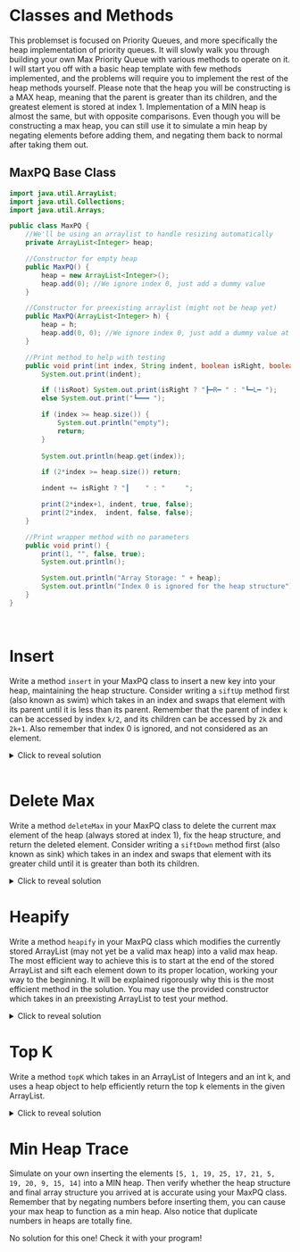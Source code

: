 # Classes and Methods
This problemset is focused on Priority Queues, and more specifically the heap implementation of priority queues. It will slowly walk you through building your own Max Priority Queue with various methods to operate on it. I will start you off with a basic heap template with few methods implemented, and the problems will require you to implement the rest of the heap methods yourself. Please note that the heap you will be constructing is a MAX heap, meaning that the parent is greater than its children, and the greatest element is stored at index 1. Implementation of a MIN heap is almost the same, but with opposite comparisons. Even though you will be constructing a max heap, you can still use it to simulate a min heap by negating elements before adding them, and negating them back to normal after taking them out.

## MaxPQ Base Class
```java
import java.util.ArrayList;
import java.util.Collections;
import java.util.Arrays;

public class MaxPQ {
    //We'll be using an arraylist to handle resizing automatically
    private ArrayList<Integer> heap;

    //Constructor for empty heap
    public MaxPQ() {
        heap = new ArrayList<Integer>();
        heap.add(0); //We ignore index 0, just add a dummy value
    }

    //Constructor for preexisting arraylist (might not be heap yet)
    public MaxPQ(ArrayList<Integer> h) {
        heap = h;
        heap.add(0, 0); //We ignore index 0, just add a dummy value at the beginning
    }

    //Print method to help with testing
    public void print(int index, String indent, boolean isRight, boolean isRoot) {
        System.out.print(indent);

        if (!isRoot) System.out.print(isRight ? "┣━R━ " : "┗━L━ ");
        else System.out.print("┗━━━ ");

        if (index >= heap.size()) {
            System.out.println("empty");
            return;
        }
        
        System.out.println(heap.get(index));

        if (2*index >= heap.size()) return;

        indent += isRight ? "┃    " : "     ";

        print(2*index+1, indent, true, false);
        print(2*index,  indent, false, false);
    }

    //Print wrapper method with no parameters
    public void print() {
        print(1, "", false, true);
        System.out.println();

        System.out.println("Array Storage: " + heap);
        System.out.println("Index 0 is ignored for the heap structure");
    }
}
```
<br>

# Insert
Write a method `insert` in your MaxPQ class to insert a new key into your heap, maintaining the heap structure. Consider writing a `siftUp` method first (also known as swim) which takes in an index and swaps that element with its parent until it is less than its parent. Remember that the parent of index `k` can be accessed by index `k/2`, and its children can be accessed by `2k` and `2k+1`. Also remember that index 0 is ignored, and not considered as an element.

<details>
<summary>Click to reveal solution</summary>

## Solution
We will begin by implementing a `siftUp` method. We take in the starting index of our siftUp process, and then compare the element to its parent. If it is greater than its parent, we can simply swap them, update our current index, and repeat the process. If the element ends up at index 1, it is the max element and we are done. 

```java
//Sifts up index i until it is less than its parent
public void siftUp(int i) {
    //Keep going until i possibly reaches 1
    while (i > 1) {
        //If i > parent, swap them and update i to its parent
        if (heap.get(i) > heap.get(i/2)) {
            Collections.swap(heap, i, i/2);
            i /= 2;
        }
            
        //Otherwise we're done, and i is in the right place
        else break;
    }
}
```

Now that we have a `siftUp` method to fix the heap structure after insertion of an element, our `insert` method is very simple. We can just add the element to the end of our ArrayList, and then sift it up to maintain heap structure.  

```java
//Inserts an element into the heap
public void insert(int n) {
    //Add the element to the end and sift it up
    heap.add(n);
    siftUp(heap.size()-1);
}
```
If n is the number of elements in the heap, the height of the heap is on the order of O(logn), since the heap tree structure is complete. Thus, at worst you will have to sift up O(logn) times, meaning that insert is an O(logn) operation. 
</details>
<br>

# Delete Max
Write a method `deleteMax` in your MaxPQ class to delete the current max element of the heap (always stored at index 1), fix the heap structure, and return the deleted element. Consider writing a `siftDown` method first (also known as sink) which takes in an index and swaps that element with its greater child until it is greater than both its children. 

<details>
<summary>Click to reveal solution</summary>

## Solution
We will begin by implementing a `siftDown` method. We take in the starting index of our siftDown process, compare both its children, compare the current element to its greater child, and swap them if it is less. We can then update the current index and repeat the process. If we reach an element with no children, we are done. 

```java
//Sifts down index i until it is greater than both children
public void siftDown(int i) {
    //Keep going until there are no children to check
    while (i*2 < heap.size()) {
        int newI; //Will store the greater child

        //If no right child or left child is bigger, newI is left child, otherwise right child
        if (1+i*2 == heap.size() || heap.get(i*2) > heap.get(1+i*2)) newI = i*2;
        else newI = 1+i*2;
            
        //If i is less than its child, swap them and update i
        if (heap.get(i) < heap.get(newI)) {
            Collections.swap(heap, i, newI);
            i = newI;
        }

        //Otherwise i is in the right spot, we're done
        else break;
    }
}
```
Now that we have a `siftDown` method to fix the heap structure, our `deleteMax` method is very simple. We can store the element at index 1 to return at the end, swap it with the last element, delete the element to be returned from the heap, and then sift down the element at the top of the heap to a valid location.

```java
//Deletes and returns the max element in the heap
public int deleteMax() {
    int mx = heap.get(1); //We know the max is stored at index 1

    //Swap the last value in, remove the current max from the heap
    Collections.swap(heap, 1, heap.size()-1);
    heap.remove(heap.size()-1);

    //Sift down the previous last value, and return the max
    siftDown(1);
    return mx;
}
```
If n is the number of elements in the heap, the height is on the order of O(logn), since the heap tree structure is complete. Thus, at worst the replaced element will be sifted down O(logn) times, meaning that deleteMax is an O(logn) operation.
</details>

# Heapify
Write a method `heapify` in your MaxPQ class which modifies the currently stored ArrayList (may not yet be a valid max heap) into a valid max heap. The most efficient way to achieve this is to start at the end of the stored ArrayList and sift each element down to its proper location, working your way to the beginning. It will be explained rigorously why this is the most efficient method in the solution. You may use the provided constructor which takes in an preexisting ArrayList to test your method.

<details>
<summary>Click to reveal solution</summary>

## Solution
Elements which do not have children do not need to be sifted down, so we can start at the parent of the last element. Then, we can simply call `siftDown` for every index from that element down to index 1, ensuring that the heap structure is satisfied at the end.

```java
//Converts the current arraylist to a valid heap
public void heapify() {
    //Start at the parent of the last element
    int i = (heap.size() - 1) / 2; 

    //Sift down and decrement i until i = 0
    while (i >= 1) {
        siftDown(i);
        i--;
    }
}
```
Surprisingly, when the operations are performed in this order, the `heapify` method runs in O(n) time, rather than the expected O(nlogn)! While other ways of transforming an array into a heap (such as sifting up rather than down) result in O(nlogn) time, this method is bounded by O(n). For the purposes of the course, all you need to know is that heapify is an O(n) process. However, I have provided a derivation of this runtime (requires Calculus 2 knowledge).

![](https://i.imgur.com/j9qBMJM.jpeg)
</details>

# Top K
Write a method `topK` which takes in an ArrayList of Integers and an int k, and uses a heap object to help efficiently return the top k elements in the given ArrayList.

<details>
<summary>Click to reveal solution</summary>

We can initialize a new MaxPQ object taking in the given ArrayList, which sets the MaxPQ's heap to the ArrayList we are interested in. We can then call heapify to transform it into a heap, and call deleteMax() k times in order to extract the top k elements. 

```java
//Returns the top k elements of the given arraylist
public static ArrayList<Integer> topK(ArrayList<Integer> a, int k) {
    //Initialize a new heap with the arraylist, and heapify it
    MaxPQ pq = new MaxPQ(a);
    pq.heapify();

    //Sol will be used to store the top k elements
    ArrayList<Integer> sol = new ArrayList<Integer>();

    //Simply deleteMax() k times 
    for (int i = 0; i < k; i++) sol.add(pq.deleteMax());
    
    //Return our final arraylist
    return sol;
}
```
As addressed in the heapify problem, our `heapify` method runs in O(n) time, where n is the size of the given ArrayList. Each time we call deleteMax(), we are doing an O(logn) operation. Thus, our total runtime is O(n + klogn). Notice that this is better than simply sorting the ArrayList and iterating through the top k elements, which is O(nlogn + k) time since n is always greater than or equal to k, and potentially much larger.
</details>

# Min Heap Trace
Simulate on your own inserting the elements `[5, 1, 19, 25, 17, 21, 5, 19, 20, 9, 15, 14]` into a MIN heap. Then verify whether the heap structure and final array structure you arrived at is accurate using your MaxPQ class. Remember that by negating numbers before inserting them, you can cause your max heap to function as a min heap. Also notice that duplicate numbers in heaps are totally fine. 

No solution for this one! Check it with your program!
